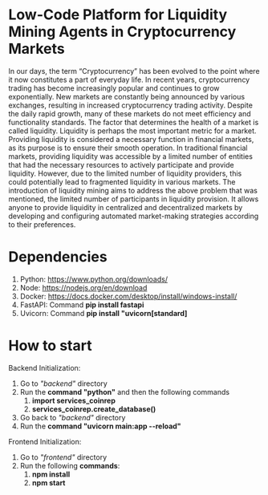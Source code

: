 # Low-Code Platform for Liquidity Mining Agents in Cryptocurrency Markets
In our days, the term “Cryptocurrency” has been evolved to the point where it now constitutes a part of everyday life. In recent years, cryptocurrency trading has become increasingly popular and continues to grow exponentially. New markets are constantly being announced by various exchanges, resulting in increased cryptocurrency trading activity.
Despite the daily rapid growth, many of these markets do not meet efficiency and functionality standards. The factor that determines the health of a market is called liquidity. Liquidity is perhaps the most important metric for a market.
Providing liquidity is considered a necessary function in financial markets, as its purpose is to ensure their smooth operation. In traditional financial markets, providing liquidity was accessible by a limited number of entities that had the necessary resources to actively participate and provide liquidity. However, due to the limited number of liquidity providers, this could potentially lead to fragmented liquidity in various markets.
The introduction of liquidity mining aims to address the above problem that was mentioned, the limited number of participants in liquidity provision. It allows anyone to provide liquidity in centralized and decentralized markets by developing and configuring automated market-making strategies according to their preferences.

# Dependencies
1. Python: https://www.python.org/downloads/
2. Node: https://nodejs.org/en/download
3. Docker: https://docs.docker.com/desktop/install/windows-install/
4. FastAPI: Command **pip install fastapi**
5. Uvicorn: Command **pip install "uvicorn[standard]**
   
# How to start
Backend Initialization:
1. Go to *"backend"* directory
2. Run the **command "python"** and then the following commands
	1. **import services_coinrep**
	2. **services_coinrep.create_database()**
4. Go back to *"backend"* directory
5. Run the **command "uvicorn main:app --reload"**
>
>
Frontend Initialization:
1. Go to *"frontend"* directory
2. Run the following **commands**:
	1. **npm install**
	2. **npm start**

